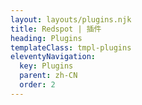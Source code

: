 ```yaml
---
layout: layouts/plugins.njk
title: Redspot | 插件
heading: Plugins
templateClass: tmpl-plugins
eleventyNavigation:
  key: Plugins
  parent: zh-CN
  order: 2
---
```


